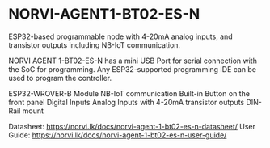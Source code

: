 # NORVI-AGENT1-BT02-ES-N
ESP32-based programmable node with 4-20mA analog inputs, and transistor outputs including NB-IoT communication.

NORVI AGENT 1-BT02-ES-N has a mini USB Port for serial connection with the SoC for programming. 
Any ESP32-supported programming IDE can be used to program the controller.

ESP32-WROVER-B Module
NB-IoT communication
Built-in Button on the front panel
Digital Inputs
Analog Inputs with 4-20mA
transistor outputs
DIN-Rail mount

Datasheet:   https://norvi.lk/docs/norvi-agent-1-bt02-es-n-datasheet/
User Guide:  https://norvi.lk/docs/norvi-agent-1-bt02-es-n-user-guide/
